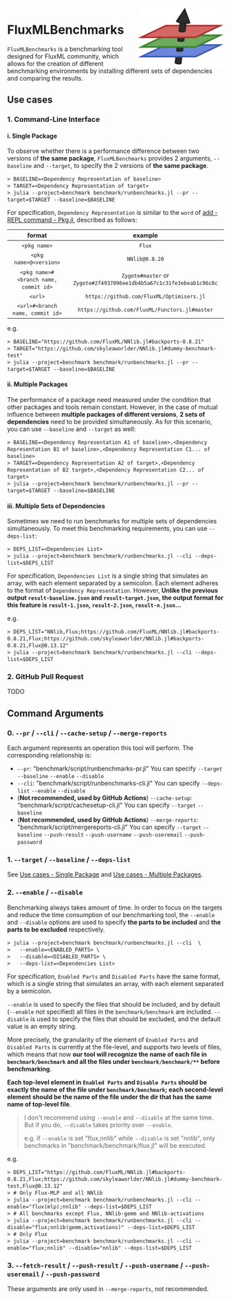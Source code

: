 <img align="right" width="200px" src="https://github.com/FluxML/OneHotArrays.jl/raw/main/docs/src/assets/logo.png">

# FluxMLBenchmarks

`FluxMLBenchmarks` is a benchmarking tool designed for FluxML community, which allows for the creation of different benchmarking environments by installing different sets of dependencies and comparing the results.

## Use cases

### 1. Command-Line Interface

#### i. Single Package

To observe whether there is a performance difference between two versions of **the same package**, `FluxMLBenchmarks` provides 2 arguments, `--baseline` and `--target`, to specify the 2 versions of **the same package**.

```shell
> BASELINE=<Dependency Representation of baseline>
> TARGET=<Dependency Representation of target>
> julia --project=benchmark benchmark/runbenchmarks.jl --pr --target=$TARGET --baseline=$BASELINE
```

For specification, `Dependency Representation` is similar to the `word` of [add - REPL command - Pkg.jl](https://pkgdocs.julialang.org/v1/repl/#package-commands), described as follows:

| format | example |
| :-: | :-: |
| `<pkg name>` | `Flux` |
| `<pkg name>@<version>` | `NNlib@0.8.20` |
| `<pkg name>#<branch name, commit id>` | `Zygote#master` or `Zygote#2f4937096ee1db4b5a67c1c31fe3ebeab1c96c8c` |
| `<url>` | `https://github.com/FluxML/Optimisers.jl` |
| `<url>#<branch name, commit id>` | `https://github.com/FluxML/Functors.jl#master` |

e.g.

```shell
> BASELINE="https://github.com/FluxML/NNlib.jl#backports-0.8.21"
> TARGET="https://github.com/skyleaworlder/NNlib.jl#dummy-benchmark-test"
> julia --project=benchmark benchmark/runbenchmarks.jl --pr --target=$TARGET --baseline=$BASELINE
```

#### ii. Multiple Packages

The performance of a package need measured under the condition that other packages and tools remain constant. However, in the case of mutual influence between **multiple packages of different versions**, **2 sets of dependencies** need to be provided simultaneously. As for this scenario, you can use `--baseline` and `--target` as well:

```shell
> BASELINE=<Dependency Representation A1 of baseline>,<Dependency Representation B1 of baseline>,<Dependency Representation C1... of baseline>
> TARGET=<Dependency Representation A2 of target>,<Dependency Representation of B2 target>,<Dependency Representation C2... of target>
> julia --project=benchmark benchmark/runbenchmarks.jl --pr --target=$TARGET --baseline=$BASELINE
```

#### iii. Multiple Sets of Dependencies

Sometimes we need to run benchmarks for multiple sets of dependencies simultaneously. To meet this benchmarking requirements, you can use `--deps-list`:

```shell
> DEPS_LIST=<Dependencies List>
> julia --project=benchmark benchmark/runbenchmarks.jl --cli --deps-list=$DEPS_LIST
```

For specification, `Dependencies List` is a single string that simulates an array, with each element separated by a semicolon. Each element adheres to the format of `Dependency Representation`. However, **Unlike the previous output `result-baseline.json` and `result-target.json`, the output format for this feature is `result-1.json`, `result-2.json`, `result-n.json`...**

e.g.

```shell
> DEPS_LIST="NNlib,Flux;https://github.com/FluxML/NNlib.jl#backports-0.8.21,Flux;https://github.com/skyleaworlder/NNlib.jl#backports-0.8.21,Flux@0.13.12"
> julia --project=benchmark benchmark/runbenchmarks.jl --cli --deps-list=$DEPS_LIST
```

### 2. GitHub Pull Request

TODO

## Command Arguments

### 0. `--pr` / `--cli` / `--cache-setup` / `--merge-reports`

Each argument represents an operation this tool will perform. The corresponding relationship is:

* `--pr`: "benchmark/script/runbenchmarks-pr.jl" You can specify `--target` `--baseline` `--enable` `--disable`
* `--cli`: "benchmark/script/runbenchmarks-cli.jl" You can specify `--deps-list` `--enable` `--disable`
* (**Not recommended, used by GitHub Actions**) `--cache-setup`: "benchmark/script/cachesetup-cli.jl" You can specify `--target` `--baseline`
* (**Not recommended, used by GitHub Actions**) `--merge-reports`: "benchmark/script/mergereports-cli.jl" You can specify `--target` `--baseline` `--push-result` `--push-username` `--push-useremail` `--push-password`

### 1. `--target` / `--baseline` / `--deps-list`

See [Use cases - Single Package](#i-single-package) and [Use cases - Multiple Packages](#ii-multiple-packages).

### 2. `--enable` / `--disable`

Benchmarking always takes amount of time. In order to focus on the targets and reduce the time consumption of our benchmarking tool, the `--enable` and `--disable` options are used to specify **the parts to be included** and **the parts to be excluded** respectively.

```shell
> julia --project=benchmark benchmark/runbenchmarks.jl --cli  \
>   --enable=<ENABLED_PARTS> \
>   --disable=<DISABLED_PARTS> \
>   --deps-list=<Dependencies List>
```

For specification, `Enabled Parts` and `Disabled Parts` have the same format, which is a single string that simulates an array, with each element separated by a semicolon.

`--enable` is used to specify the files that should be included, and by default (`--enable` not specified) all files in the `benchmark/benchmark` are included. `--disable` is used to specify the files that should be excluded, and the default value is an empty string.

More precisely, the granularity of the element of `Enabled Parts` and `Disabled Parts` is currently at the file-level, and supports two levels of files, which means that now **our tool will recognize the name of each file in `benchmark/benchmark` and all the files under `benchmark/benchmark/**` before benchmarking**.

**Each top-level element in `Enabled Parts` and `Disable Parts` should be exactly the name of the file under `benchmark/benchmark`; each second-level element should be the name of the file under the dir that has the same name of top-level file**.

> I don't recommend using `--enable` and `--disable` at the same time. But if you do, `--disable` takes priority over `--enable`.
> 
> e.g. if `--enable` is set "flux,nnlib" while `--disable` is set "nnlib", only benchmarks in "benchmark/benchmark/flux.jl" will be executed.

e.g.

```shell
> DEPS_LIST="https://github.com/FluxML/NNlib.jl#backports-0.8.21,Flux;https://github.com/skyleaworlder/NNlib.jl#dummy-benchmark-test,Flux@0.13.12"
> # Only Flux-MLP and all NNlib
> julia --project=benchmark benchmark/runbenchmarks.jl --cli --enable="flux(mlp);nnlib" --deps-list=$DEPS_LIST
> # All benchmarks except Flux, NNlib-gemm and NNlib-activations
> julia --project=benchmark benchmark/runbenchmarks.jl --cli --disable="flux;nnlib(gemm,activations)" --deps-list=$DEPS_LIST
> # Only Flux
> julia --project=benchmark benchmark/runbenchmarks.jl --cli --enable="flux;nnlib" --disable="nnlib" --deps-list=$DEPS_LIST
```

### 3. `--fetch-result` / `--push-result` / `--push-username` / `--push-useremail` / `--push-password`

These arguments are only used in `--merge-reports`, not recommended.
